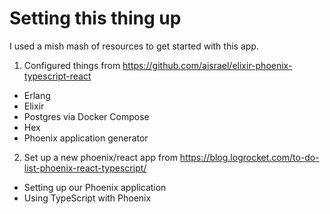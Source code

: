 # Setting this thing up

I used a mish mash of resources to get started with this app.

1. Configured things from https://github.com/aisrael/elixir-phoenix-typescript-react

- Erlang
- Elixir
- Postgres via Docker Compose
- Hex
- Phoenix application generator

2. Set up a new phoenix/react app from https://blog.logrocket.com/to-do-list-phoenix-react-typescript/

- Setting up our Phoenix application
- Using TypeScript with Phoenix
